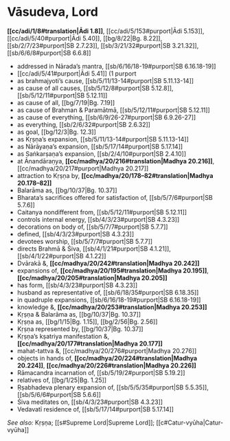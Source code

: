 # Vāsudeva, Lord

**[[cc/adi/1/8#translation|Ādi 1.8]]**, [[cc/adi/5/153#purport|Ādi 5.153]], [[cc/adi/5/40#purport|Ādi 5.40]], [[bg/8/22|Bg. 8.22]], [[sb/2/7/23#purport|SB 2.7.23]], [[sb/3/21/32#purport|SB 3.21.32]], [[sb/6/6/8#purport|SB 6.6.8]]

* addressed in Nārada’s mantra, [[sb/6/16/18-19#purport|SB 6.16.18-19]]
*  [[cc/adi/5/41#purport|Ādi 5.41]] (1 purport
* as brahmajyoti’s cause, [[sb/5/11/13-14#purport|SB 5.11.13-14]]
* as cause of all causes, [[sb/5/12/8#purport|SB 5.12.8]], [[sb/5/12/11#purport|SB 5.12.11]]
* as cause of all, [[bg/7/19|Bg. 7.19]]
* as cause of Brahman & Paramātmā, [[sb/5/12/11#purport|SB 5.12.11]]
* as cause of everything, [[sb/6/9/26-27#purport|SB 6.9.26-27]]
* as everything, [[sb/2/6/32#purport|SB 2.6.32]]
* as goal, [[bg/12/3|Bg. 12.3]]
* as Kṛṣṇa’s expansion, [[sb/5/11/13-14#purport|SB 5.11.13-14]]
* as Nārāyaṇa’s expansion, [[sb/5/17/14#purport|SB 5.17.14]]
* as Saṅkarṣaṇa’s expansion, [[sb/2/4/10#purport|SB 2.4.10]]
* at Ānandāraṇya, **[[cc/madhya/20/216#translation|Madhya 20.216]]**, [[cc/madhya/20/217#purport|Madhya 20.217]]
* attraction to Kṛṣṇa by, **[[cc/madhya/20/178–82#translation|Madhya 20.178–82]]**
* Balarāma as, [[bg/10/37|Bg. 10.37]]
* Bharata’s sacrifices offered for satisfaction of, [[sb/5/7/6#purport|SB 5.7.6]]
* Caitanya nondifferent from, [[sb/5/12/11#purport|SB 5.12.11]]
* controls internal energy, [[sb/4/3/23#purport|SB 4.3.23]]
* decorations on body of, [[sb/5/7/7#purport|SB 5.7.7]]
* defined, [[sb/4/3/23#purport|SB 4.3.23]]
* devotees worship, [[sb/5/7/7#purport|SB 5.7.7]]
* directs Brahmā & Śiva, [[sb/4/1/21#purport|SB 4.1.21]], [[sb/4/1/22#purport|SB 4.1.22]]
* Dvārakā &, **[[cc/madhya/20/242#translation|Madhya 20.242]]**
* expansions of, **[[cc/madhya/20/195#translation|Madhya 20.195]]**, **[[cc/madhya/20/205#translation|Madhya 20.205]]**
* has form, [[sb/4/3/23#purport|SB 4.3.23]]
* husband as representative of, [[sb/6/18/35#purport|SB 6.18.35]]
* in quadruple expansions, [[sb/6/16/18-19#purport|SB 6.16.18-19]]
* knowledge &, **[[cc/madhya/20/253#translation|Madhya 20.253]]**
* Kṛṣṇa & Balarāma as, [[bg/10/37|Bg. 10.37]]
* Kṛṣṇa as, [[bg/1/15|Bg. 1.15]], [[bg/2/56|Bg. 2.56]]
* Kṛṣṇa represented by, [[bg/10/37|Bg. 10.37]]
* Kṛṣṇa’s kṣatriya manifestation &, **[[cc/madhya/20/177#translation|Madhya 20.177]]**
* mahat-tattva &, [[cc/madhya/20/276#purport|Madhya 20.276]]
* objects in hands of, **[[cc/madhya/20/224#translation|Madhya 20.224]]**, **[[cc/madhya/20/226#translation|Madhya 20.226]]**
* Rāmacandra incarnation of, [[sb/5/19/2#purport|SB 5.19.2]]
* relatives of, [[bg/1/25|Bg. 1.25]]
* Ṛṣabhadeva plenary expansion of, [[sb/5/5/35#purport|SB 5.5.35]], [[sb/5/6/6#purport|SB 5.6.6]]
* Śiva meditates on, [[sb/4/3/23#purport|SB 4.3.23]]
* Vedavatī residence of, [[sb/5/17/14#purport|SB 5.17.14]]

*See also:* Kṛṣṇa; [[s#Supreme Lord|Supreme Lord]]; [[c#Catur-vyūha|Catur-vyūha]]
